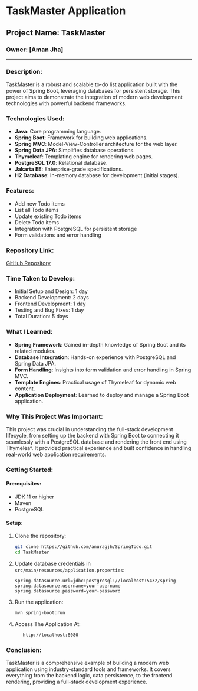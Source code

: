 # TaskMaster Application

## Project Name: TaskMaster

### Owner: [Aman Jha]

---

### Description:
TaskMaster is a robust and scalable to-do list application built with the power of Spring Boot, leveraging databases for persistent storage. This project aims to demonstrate the integration of modern web development technologies with powerful backend frameworks.

### Technologies Used:
- **Java**: Core programming language.
- **Spring Boot**: Framework for building web applications.
- **Spring MVC**: Model-View-Controller architecture for the web layer.
- **Spring Data JPA**: Simplifies database operations.
- **Thymeleaf**: Templating engine for rendering web pages.
- **PostgreSQL 17.0**: Relational database.
- **Jakarta EE**: Enterprise-grade specifications.
- **H2 Database**: In-memory database for development (initial stages).

### Features:
- Add new Todo items
- List all Todo items
- Update existing Todo items
- Delete Todo items
- Integration with PostgreSQL for persistent storage
- Form validations and error handling

### Repository Link:
[GitHub Repository](https://github.com/anuragjh/SpringTodo)

### Time Taken to Develop:
- Initial Setup and Design: 1 day
- Backend Development: 2 days
- Frontend Development: 1 day
- Testing and Bug Fixes: 1 day
- Total Duration: 5 days

### What I Learned:
- **Spring Framework**: Gained in-depth knowledge of Spring Boot and its related modules.
- **Database Integration**: Hands-on experience with PostgreSQL and Spring Data JPA.
- **Form Handling**: Insights into form validation and error handling in Spring MVC.
- **Template Engines**: Practical usage of Thymeleaf for dynamic web content.
- **Application Deployment**: Learned to deploy and manage a Spring Boot application.

### Why This Project Was Important:
This project was crucial in understanding the full-stack development lifecycle, from setting up the backend with Spring Boot to connecting it seamlessly with a PostgreSQL database and rendering the front end using Thymeleaf. It provided practical experience and built confidence in handling real-world web application requirements.

### Getting Started:

#### Prerequisites:
- JDK 11 or higher
- Maven
- PostgreSQL

#### Setup:
1. Clone the repository:
   ```bash
   git clone https://github.com/anuragjh/SpringTodo.git
   cd TaskMaster
   ```

2. Update database credentials in `src/main/resources/application.properties`:
   ```properties
   spring.datasource.url=jdbc:postgresql://localhost:5432/spring
   spring.datasource.username=your-username
   spring.datasource.password=your-password
   ```

3. Run the application:
   ```bash
   mvn spring-boot:run
   ```

4. Access The Application At:
   ```bash
      http://localhost:8080
   ```
### Conclusion:
TaskMaster is a comprehensive example of building a modern web application using industry-standard tools and frameworks. It covers everything from the backend logic, data persistence, to the frontend rendering, providing a full-stack development experience.